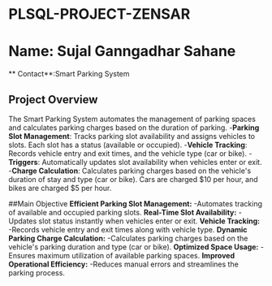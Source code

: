 # PLSQL-PROJECT-ZENSAR
# **Name**: Sujal Ganngadhar Sahane
 ** Contact**:Smart Parking System

## Project Overview
The Smart Parking System automates the management of parking spaces and calculates parking charges based on the duration of parking.
-**Parking Slot Management**: Tracks parking slot availability and assigns vehicles to slots. Each slot has a status (available or occupied).
-**Vehicle Tracking**: Records vehicle entry and exit times, and the vehicle type (car or bike).
-**Triggers**: Automatically updates slot availability when vehicles enter or exit.
-**Charge Calculation**: Calculates parking charges based on the vehicle's duration of stay and type (car or bike). Cars are charged $10 per hour, and bikes are charged $5 per hour.

##Main Objective
**Efficient Parking Slot Management:**
-Automates tracking of available and occupied parking slots.
**Real-Time Slot Availability:**
-Updates slot status instantly when vehicles enter or exit.
**Vehicle Tracking:**
-Records vehicle entry and exit times along with vehicle type.
**Dynamic Parking Charge Calculation:**
-Calculates parking charges based on the vehicle's parking duration and type (car or bike).
**Optimized Space Usage:**
-Ensures maximum utilization of available parking spaces.
**Improved Operational Efficiency:**
-Reduces manual errors and streamlines the parking process.
